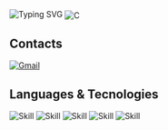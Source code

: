 <!--Valeu @GabrielRicardo salvou muito -->
<img src="https://readme-typing-svg.demolab.com?font=Fira+Code&pause=1000&random=false&width=435&lines=Hello%2C+my+name+is+Gustavo+Jorge" alt="Typing SVG" />

<img align="center" alt="C" src="https://user-images.githubusercontent.com/73097560/115834477-dbab4500-a447-11eb-908a-139a6edaec5c.gif" />

## Contacts

[![Gmail](https://img.shields.io/badge/Gmail-D14836?style=for-the-badge&logo=gmail&logoColor=white)](mailto:gustavojorgehz@gmail.com)

## Languages & Tecnologies

![Skill](https://img.shields.io/badge/JavaScript-F7DF1E?style=for-the-badge&logo=javascript&logoColor=black)
![Skill](https://img.shields.io/badge/HTML5-E34F26?style=for-the-badge&logo=html5&logoColor=white)
![Skill](	https://img.shields.io/badge/CSS3-1572B6?style=for-the-badge&logo=css3&logoColor=white)
![Skill](	https://img.shields.io/badge/C-00599C?style=for-the-badge&logo=c&logoColor=white)
![Skill](https://img.shields.io/badge/Python-14354C?style=for-the-badge&logo=python&logoColor=white)



<!--
**RTX3090rs/RTX3090rs** is a ✨ _special_ ✨ repository because its `README.md` (this file) appears on your GitHub profile.

Here are some ideas to get you started:

- 🔭 I’m currently working on ...
- 🌱 I’m currently learning ...
- 👯 I’m looking to collaborate on ...
- 🤔 I’m looking for help with ...
- 💬 Ask me about ...
- 📫 How to reach me: ...
- 😄 Pronouns: ...
- ⚡ Fun fact: ...
-->
